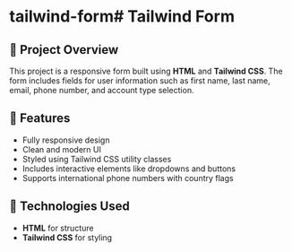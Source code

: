 # tailwind-form# Tailwind Form

## 📌 Project Overview
This project is a responsive form built using **HTML** and **Tailwind CSS**. The form includes fields for user information such as first name, last name, email, phone number, and account type selection.

## 🎨 Features
- Fully responsive design
- Clean and modern UI
- Styled using Tailwind CSS utility classes
- Includes interactive elements like dropdowns and buttons
- Supports international phone numbers with country flags

## 🚀 Technologies Used
- **HTML** for structure
- **Tailwind CSS** for styling
